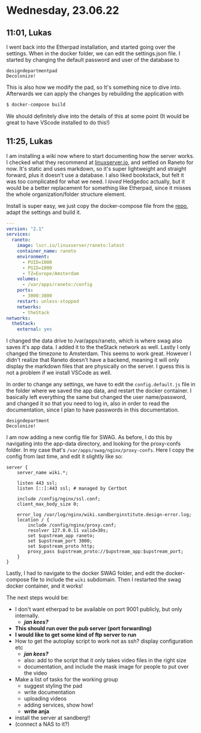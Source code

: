 # Wednesday, 23.06.22

## 11:01, Lukas

I went back into the Etherpad installation, and started going over the settings. When in the docker folder, we can edit the settings.json file. I started by changing the default password and user of the database to

```
designdepartmentpad
Decolonize!
```

This is also how we modify the pad, so It's something nice to dive into. Afterwards we can apply the changes by rebuilding the application with

``` bash
$ docker-compose build
```

We should definitely dive into the details of this at some point (It would be great to have VScode installed to do this!)

## 11:25, Lukas

I am installing a wiki now where to start documenting how the server works. I checked what they recommend at [linuxserver.io](https://docs.linuxserver.io/general/awesome-lsio#wiki), and settled on Raneto for now. It's static and uses markdown, so it's super lightweight and straight forward, plus it doesn't use a database. I also liked bookstack, but felt it was too complicated for what we need. I *loved* Hedgedoc actually, but it would be a better replacement for something like Etherpad, since it misses the whole organization/folder structure element.

Install is super easy, we just copy the docker-compose file from the [repo](https://github.com/linuxserver/docker-raneto/), adapt the settings and build it.

```yaml
---
version: "2.1"
services:
  raneto:
    image: lscr.io/linuxserver/raneto:latest
    container_name: raneto
    environment:
      - PUID=1000
      - PGID=1000
      - TZ=Europe/Amsterdam
    volumes:
      - /var/apps/raneto:/config
    ports:
      - 3000:3000
    restart: unless-stopped
    networks:
      - theStack
networks:
  theStack:
    external: yes
```

I changed the data drive to /var/apps/raneto, which is where swag also saves it's app data. I added it to the theStack network as well. Lastly I only changed the timezone to Amsterdam. This seems to work great. However I didn't realize that Raneto doesn't have a backend, meaning it will only display the markdown files that are physically on the server. I guess this is not a problem if we install VSCode as well.

In order to change any settings, we have to edit the `config.default.js` file in the folder where we saved the app data, and restart the docker container. I basically left everything the same but changed the user name/password, and changed it so that you need to log in, also in order to read the documentation, since I plan to have passwords in this documentation.

```
designdepartment
Decolonize!
```

I am now adding a new config file for SWAG. As before, I do this by navigating into the app-data directory, and looking for the proxy-confs folder. In my case that's `/var/apps/swag/nginx/proxy-confs`. Here I copy the config from last time, and edit it slightly like so:

```
server {
    server_name wiki.*;

    listen 443 ssl;
    listen [::]:443 ssl; # managed by Certbot

    include /config/nginx/ssl.conf;
    client_max_body_size 0;

    error_log /var/log/nginx/wiki.sandberginstitute.design-error.log;
    location / {
        include /config/nginx/proxy.conf;
        resolver 127.0.0.11 valid=30s;
        set $upstream_app raneto;
        set $upstream_port 3000;
        set $upstream_proto http;
        proxy_pass $upstream_proto://$upstream_app:$upstream_port;
    }
}
```

Lastly, I had to navigate to the docker SWAG folder, and edit the docker-compose file to include the `wiki` subdomain. Then I restarted the swag docker container, and it works!



















The next steps would be:

- I don't want etherpad to be available on port 9001 publicly, but only internally.
  - ***jan kees?***
- **This should run over the pub server (port forwarding)**
- **I would like to get some kind of ftp server to run**
- How to get the autoplay script to work not as ssh? display configuration etc
  - ***jan kees?***
  - also: add to the script that it only takes video files in the right size
  - documentation, and include the mask image for people to put over the video
- Make a list of tasks for the working group
  - suggest styling the pad
  - write documentation
  - uploading videos
  - adding services, show how!
  - **write anja**
- install the server at sandberg!!
- (connect a NAS to it?)